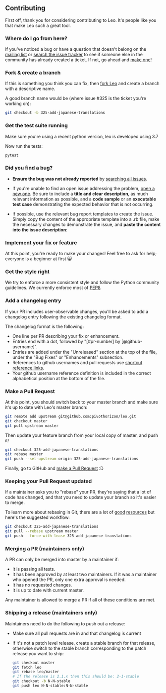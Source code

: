 ## Contributing

First off, thank you for considering contributing to Leo. It's people
like you that make Leo such a great tool.

### Where do I go from here?

If you've noticed a bug or have a question that doesn't belong on the [mailing
list] or [search the issue tracker] to see if someone else in
the community has already created a ticket. If not, go ahead and [make one][new
issue]!

### Fork & create a branch

If this is something you think you can fix, then [fork Leo] and create
a branch with a descriptive name.

A good branch name would be (where issue #325 is the ticket you're working on):

```sh
git checkout -b 325-add-japanese-translations
```

### Get the test suite running

Make sure you're using a recent python version, leo is developed using 3.7

Now run the tests:

```sh
pytest 
```



### Did you find a bug?

* **Ensure the bug was not already reported** by [searching all issues].

* If you're unable to find an open issue addressing the problem,
  [open a new one][new issue]. Be sure to include a **title and clear
  description**, as much relevant information as possible, and a **code sample**
  or an **executable test case** demonstrating the expected behavior that is not
  occurring.

* If possible, use the relevant bug report templates to create the issue.
  Simply copy the content of the appropriate template into a .rb file, make the
  necessary changes to demonstrate the issue, and **paste the content into the
  issue description**:

### Implement your fix or feature

At this point, you're ready to make your changes! Feel free to ask for help;
everyone is a beginner at first :smile_cat:

### Get the style right

We try to enforce a more consistent style and
    follow the Python community guidelines. We currently enforce most of
    [PEP8]

### Add a changelog entry

If your PR includes user-observable changes, you'll be asked to add a changelog
entry following the existing changelog format.

The changelog format is the following:

* One line per PR describing your fix or enhancement.
* Entries end with a dot, followed by "[#pr-number] by [@github-username]".
* Entries are added under the "Unreleased" section at the top of the file, under
  the "Bug Fixes" or "Enhancements" subsection.
* References to github usernames and pull requests use [shortcut reference
  links].
* Your github username reference definition is included in the correct
  alphabetical position at the bottom of the file.

### Make a Pull Request

At this point, you should switch back to your master branch and make sure it's
up to date with Leo's master branch:

```sh
git remote add upstream git@github.com:pivothorizon/leo.git
git checkout master
git pull upstream master
```

Then update your feature branch from your local copy of master, and push it!

```sh
git checkout 325-add-japanese-translations
git rebase master
git push --set-upstream origin 325-add-japanese-translations
```

Finally, go to GitHub and [make a Pull Request][] :D
### Keeping your Pull Request updated
If a maintainer asks you to "rebase" your PR, they're saying that a lot of code
has changed, and that you need to update your branch so it's easier to merge.

To learn more about rebasing in Git, there are a lot of [good][git rebasing]
[resources][interactive rebase] but here's the suggested workflow:

```sh
git checkout 325-add-japanese-translations
git pull --rebase upstream master
git push --force-with-lease 325-add-japanese-translations
```

### Merging a PR (maintainers only)
A PR can only be merged into master by a maintainer if:

* It is passing all tests.
* It has been approved by at least two maintainers. If it was a maintainer who
  opened the PR, only one extra approval is needed.
* It has no requested changes.
* It is up to date with current master.

Any maintainer is allowed to merge a PR if all of these conditions are
met.

### Shipping a release (maintainers only)
Maintainers need to do the following to push out a release:

* Make sure all pull requests are in and that changelog is current
* If it's not a patch level release, create a stable branch for that release,
  otherwise switch to the stable branch corresponding to the patch release you
  want to ship:

  ```sh
  git checkout master
  git fetch leo
  git rebase leo/master
  # If the release is 2.1.x then this should be: 2-1-stable
  git checkout -b N-N-stable
  git push leo N-N-stable:N-N-stable
  ```



[mailing list]: https://groups.google.com/a/pivothorizon.com/d/forum/leo
[search the issue tracker]: https://github.com/pivothorizon/leo/issues
[new issue]: https://github.com/pivothorizon/leo/issues/new
[fork Leo]: https://help.github.com/articles/fork-a-repo
[searching all issues]: https://github.com/pivothorizon/leo/issues?q=
[shortcut reference links]: https://github.github.com/gfm/#shortcut-reference-link
[make a pull request]: https://help.github.com/articles/creating-a-pull-request
[git rebasing]: http://git-scm.com/book/en/Git-Branching-Rebasing
[interactive rebase]: https://help.github.com/articles/interactive-rebase
[PEP8]: https://www.python.org/dev/peps/pep-0008/
